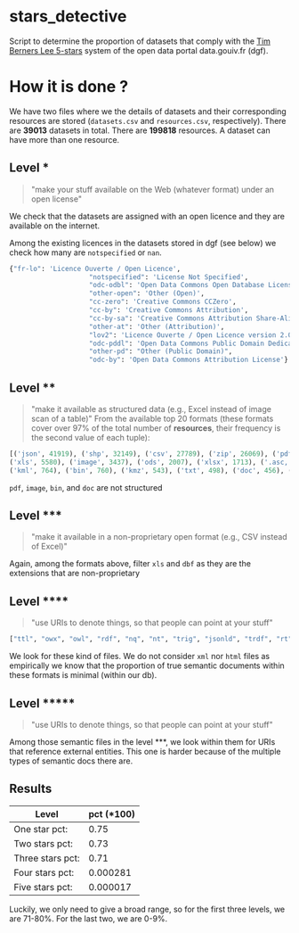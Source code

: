 # stars_detective
Script to determine the proportion of datasets that comply with the [Tim Berners Lee 5-stars](https://5stardata.info/en/) system of the open data portal data.gouiv.fr (dgf).

# How it is done ?
We have two files where we the details of datasets and their corresponding resources are stored (`datasets.csv` and `resources.csv`, respectively). There are **39013** datasets in total. There are **199818** resources. A dataset can have more than one resource.

## Level *
>"make your stuff available on the Web (whatever format) under an open license"

We check that the datasets are assigned with an open licence and they are available on the internet.

Among the existing licences in the datasets stored in dgf (see below) we check how many are `notspecified` or `nan`.
```python
{"fr-lo": 'Licence Ouverte / Open Licence',
                    "notspecified": 'License Not Specified',
                    "odc-odbl": 'Open Data Commons Open Database License (ODbL)',
                    "other-open": 'Other (Open)',
                    "cc-zero": 'Creative Commons CCZero',
                    "cc-by": 'Creative Commons Attribution',
                    "cc-by-sa": 'Creative Commons Attribution Share-Alike',
                    "other-at": 'Other (Attribution)',
                    "lov2": 'Licence Ouverte / Open Licence version 2.0',
                    "odc-pddl": 'Open Data Commons Public Domain Dedication and Licence (PDDL)',
                    "other-pd": "Other (Public Domain)",
                    "odc-by": 'Open Data Commons Attribution License'}
```

## Level **

>"make it available as structured data (e.g., Excel instead of image scan of a table)"
From the available top 20 formats (these formats cover over 97% of the total number of **resources**, their frequency is the second value of each tuple):

```python
[('json', 41919), ('shp', 32149), ('csv', 27789), ('zip', 26069), ('pdf', 24123), ('xml', 11943), ('html', 10740),
('xls', 5580), ('image', 3437), ('ods', 2007), ('xlsx', 1713), ('.asc, .las, .glz', 1048), ('geojson', 787),
('kml', 764), ('bin', 760), ('kmz', 543), ('txt', 498), ('doc', 456), ('api', 391), ('dbf', 352)]
```

`pdf`, `image`, `bin`, and `doc` are not structured
 
 ## Level ***
 
 >"make it available in a non-proprietary open format (e.g., CSV instead of Excel)"
 
 Again, among the formats above, filter `xls` and `dbf` as they are the extensions that are non-proprietary
 
 ## Level ****

>"use URIs to denote things, so that people can point at your stuff"

```python
["ttl", "owx", "owl", "rdf", "nq", "nt", "trig", "jsonld", "trdf", "rt", "rj", "trix"]
```
We look for these kind of files. We do not consider `xml` nor `html` files as empirically we know that the proportion of true semantic documents within these formats is minimal (within our db).

## Level *****

>"use URIs to denote things, so that people can point at your stuff"

Among those semantic files in the level \*\*\*, we look within them for URIs that reference external entities.
This one is harder because of the multiple types of semantic docs there are. 


## Results

| Level        | pct (\*100)     |
|------------------|----------|
| One star pct:    | 0.75     |
| Two stars pct:   | 0.73     |
| Three stars pct: | 0.71     |
| Four stars pct:  | 0.000281 |
| Five stars pct:  | 0.000017 |

Luckily, we only need to give a broad range, so for the first three levels, we are 71-80%. For the last two, we are 0-9%.





